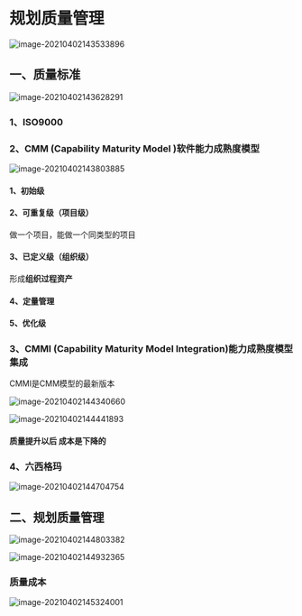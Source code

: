 # 规划质量管理

![image-20210402143533896](../picture/image-20210402143533896.png)



## 一、质量标准



![image-20210402143628291](../picture/image-20210402143628291.png)



### 1、ISO9000







### 2、CMM (Capability Maturity Model )软件能力成熟度模型

![image-20210402143803885](../picture/image-20210402143803885.png)

#### 1、初始级

#### 2、可重复级（项目级）

做一个项目，能做一个同类型的项目

#### 3、已定义级（组织级）

形成**组织过程资产**

#### 4、定量管理

#### 5、优化级



### 3、CMMI  (Capability Maturity Model Integration)能力成熟度模型集成

CMMI是CMM模型的最新版本

![image-20210402144340660](../picture/image-20210402144340660.png)



![image-20210402144441893](../picture/image-20210402144441893.png)



#### 质量提升以后 成本是下降的

### 4、六西格玛

![image-20210402144704754](../picture/image-20210402144704754.png)

## 二、规划质量管理

![image-20210402144803382](../picture/image-20210402144803382.png)



![image-20210402144932365](../picture/image-20210402144932365.png)



### 质量成本

![image-20210402145324001](../picture/image-20210402145324001.png)























